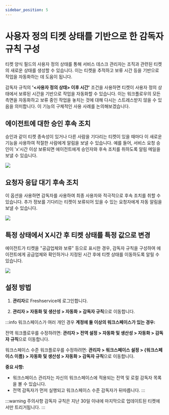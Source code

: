 ```yaml
---
sidebar_position: 5
---
```


# 사용자 정의 티켓 상태를 기반으로 한 감독자 규칙 구성

티켓 양식 필드의 사용자 정의 상태를 통해 서비스 데스크 관리자는 조직과 관련된 티켓의 새로운 상태를 생성할 수 있습니다. 이는 티켓을 추적하고 보류 시간 등을 기반으로 작업을 자동화하는 데 도움이 됩니다.

감독자 규칙의 **'&lt;사용자 정의 상태&gt; 이후 시간'** 조건을 사용하면 티켓이 사용자 정의 상태에서 보류된 시간을 기반으로 작업을 자동화할 수 있습니다. 이는 워크플로우의 모든 측면을 자동화하고 보류 중인 작업을 놓치는 것에 대해 다시는 스트레스받지 않을 수 있음을 의미합니다. 이 기능의 구체적인 사용 사례를 논의해보겠습니다.

## 에이전트에 대한 승인 후속 조치

승인과 같이 티켓 종속성이 있거나 다른 사람을 기다리는 티켓이 있을 때마다 이 새로운 기능을 사용하여 적절한 사람에게 알림을 보낼 수 있습니다. 예를 들어, 서비스 요청 승인이 'x'시간 이상 보류되면 에이전트에게 승인자와 후속 조치를 취하도록 알림 메일을 보낼 수 있습니다.

<img src="https://s3.amazonaws.com/cdn.freshdesk.com/data/helpdesk/attachments/production/50002200156/original/zJQKd8htOcFZTddF6rqKqKNnxnMKydWUjw.png?1608117127"  />

## 요청자 응답 대기 후속 조치

이 옵션을 사용하면 감독자를 사용하여 최종 사용자와 적극적으로 후속 조치를 취할 수 있습니다. 추가 정보를 기다리는 티켓이 보류되어 있을 수 있는 요청자에게 자동 알림을 보낼 수 있습니다.

<img src="https://s3.amazonaws.com/cdn.freshdesk.com/data/helpdesk/attachments/production/50002200180/original/IaSPmTS6tD_9p35IAAettKvLGoNTurjNxw.png?1608117276"  />

## 특정 상태에서 X시간 후 티켓 상태를 특정 값으로 변경

에이전트가 티켓을 "공급업체와 보류" 등으로 표시한 경우, 감독자 규칙을 구성하여 에이전트에게 공급업체와 확인하거나 지정된 시간 후에 티켓 상태를 이동하도록 알릴 수 있습니다.

<img src="https://s3.amazonaws.com/cdn.freshdesk.com/data/helpdesk/attachments/production/50002212697/original/XkP9Xnuq9YrKcL3P_gNVLtC0SaaqHnfP-A.png?1608273892"  />

## 설정 방법

1. **관리자**로 Freshservice에 로그인합니다.

2. **관리자 > 자동화 및 생산성 > 자동화 > 감독자 규칙**으로 이동합니다.

:::info 워크스페이스가 여러 개인 경우
**계정에 둘 이상의 워크스페이스가 있는 경우:**

전역 워크플로우를 수정하려면: **관리자 > 전역 설정 > 자동화 및 생산성 > 자동화 > 감독자 규칙**으로 이동합니다.

워크스페이스 수준 워크플로우를 수정하려면: **관리자 > 워크스페이스 설정 > &#123;워크스페이스 이름&#125; > 자동화 및 생산성 > 자동화 > 감독자 규칙**으로 이동합니다.

**중요 사항:**
- 워크스페이스 관리자는 자신의 워크스페이스에 적용되는 전역 및 로컬 감독자 목록을 볼 수 있습니다.
- 전역 감독자가 먼저 실행되고 워크스페이스 수준 감독자가 뒤따릅니다.
:::

:::warning 주의사항
감독자 규칙은 지난 30일 이내에 마지막으로 업데이트된 티켓에서만 트리거됩니다.
:::